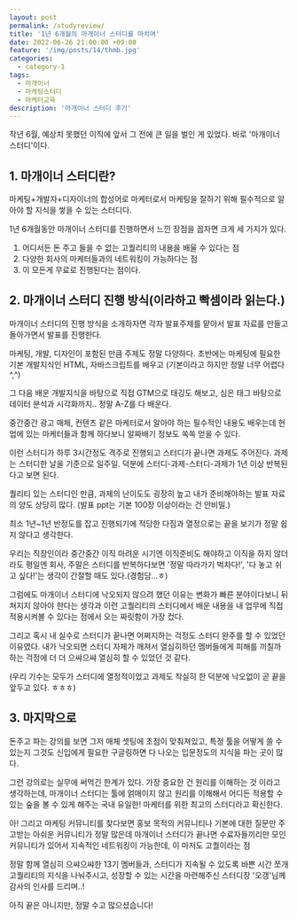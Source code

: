 ```yaml
---
layout: post
permalink: /studyreview/
title: '1년 6개월의 마개이너 스터디를 마치며'
date: 2022-06-26 21:00:00 +09:00
feature: '/img/posts/14/thmb.jpg'
categories:
  - category-1
tags:
  - 마개이너
  - 마케팅스터디
  - 마케터교육
description: '마개이너 스터디 후기'
---
```


작년 6월, 예상치 못했던 이직에 앞서 그 전에 큰 일을 벌인 게 있었다.
바로 '마개이너 스터디'이다.

## 1. 마개이너 스터디란?

마케팅+개발자+디자이너의 합성어로 마케터로서 마케팅을 잘하기 위해 필수적으로 알아야 할 지식을 쌓을 수 있는 스터디다.

1년 6개월동안 마개이너 스터디를 진행하면서 느낀 장점을 꼽자면 크게 세 가지가 있다.

1. 어디서든 돈 주고 들을 수 없는 고퀄리티의 내용을 배울 수 있다는 점
2. 다양한 회사의 마케터들과의 네트워킹이 가능하다는 점
3. 이 모든게 무료로 진행된다는 점이다.



## 2. 마개이너 스터디 진행 방식(이라하고 빡셈이라 읽는다.)

마개이너 스터디의 진행 방식을 소개하자면 각자 발표주제를 맡아서 발표 자료를 만들고 돌아가면서 발표를 진행한다.

마케팅, 개발, 디자인이 포함된 만큼 주제도 정말 다양하다.
초반에는 마케팅에 필요한 기본 개발지식인 HTML, 자바스크립트를 배우고 (기본이라고 하지만 정말 너무 어렵다 ^,^)

그 다음 배운 개발지식을 바탕으로 직접 GTM으로 태깅도 해보고,
심은 태그 바탕으로 데이터 분석과 시각화까지.. 정말 A-Z를 다 배운다.

중간중간 광고 매체, 컨텐츠 같은 마케터로서 알아야 하는 필수적인 내용도 배우는데 현업에 있는 마케터들과 함께 하다보니 알짜배기 정보도 쏙쏙 얻을 수 있다.

이런 스터디가 하루 3시간정도 격주로 진행되고 스터디가 끝나면 과제도 주어진다. 과제는 스터디한 날을 기준으로 일주일. 덕분에 스터디-과제-스터디-과제가 1년 이상 반복된다고 보면 된다.

퀄리티 있는 스터디인 만큼, 과제의 난이도도 굉장히 높고 내가 준비해야하는 발표 자료의 양도 상당히 많다. (발표 ppt는 기본 100장 이상이라는 건 안비밀.)

최소 1년~1년 반정도를 잡고 진행되기에 적당한 다짐과 열정으로는 끝을 보기가 정말 쉽지 않다고 생각한다.

우리는 직장인이라 중간중간 이직 마려운 시기엔 이직준비도 해야하고
이직을 하지 않더라도 평일엔 회사, 주말은 스터디를 반복하다보면 '정말 따라가기 벅차다!', '다 놓고 쉬고 싶다!'는 생각이 간절할 때도 있다.(경험담...ㅎ)

그럼에도 마개이너 스터디에 낙오되지 않으려 했던 이유는
변화가 빠른 분야이다보니 뒤쳐지지 않아야 한다는 생각과 이런 고퀄리티의 스터디에서 배운 내용을 내 업무에 직접 적용시켜볼 수 있다는 점에서 오는 짜릿함이 가장 컸다.

그리고 혹시 내 실수로 스터디가 끝나면 어쩌지하는 걱정도 스터디 완주를 할 수 있었던 이유였다. 내가 낙오되면 스터디 자체가 깨져서 열심히하던 멤버들에게 피해를 끼칠까 하는 걱정에 더 더 으쌰으쌰 열심히 할 수 있었던 것 같다.

(우리 기수는 모두가 스터디에 열정적이었고 과제도 착실히 한 덕분에 낙오없이 곧 끝을 앞두고 있다. ㅎㅎㅎ)




## 3. 마지막으로

돈주고 파는 강의를 보면 그저 매체 셋팅에 초점이 맞춰져있고, 특정 툴을 어떻게 쓸 수 있는지 그것도 신입에게 필요한 구글링하면 다 나오는 입문정도의 지식을 파는 곳이 많다.

그런 강의로는 실무에 써먹긴 한계가 있다. 가장 중요한 건 원리를 이해하는 것 이라고 생각하는데, 마개이너 스터디는 툴에 얽매이지 않고 원리를 이해해서 어디든 적용할 수 있는 숲을 볼 수 있게 해주는 국내 유일한! 마케터를 위한 최고의 스터디라고 확신한다.


아! 그리고 마케팅 커뮤니티를 찾다보면 홍보 목적의 커뮤니티나 기본에 대한 질문만 주고받는 아쉬운 커뮤니티가 정말 많은데
마개이너 스터디가 끝나면 수료자들끼리만 모인 커뮤니티가 있어서 지속적인 네트워킹이 가능한데, 이 마저도 고퀄이라는 점


정말 함께 열심히 으쌰으쌰한 13기 멤버들과,
스터디가 지속될 수 있도록 바쁜 시간 쪼개 고퀄리티의 지식을 나눠주시고, 성장할 수 있는 시간을 마련해주신 스터디장 '오갱'님께 감사의 인사를 드리며..!

아직 끝은 아니지만, 정말 수고 많으셨습니다!
